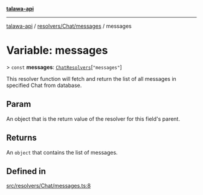 [**talawa-api**](../../../../README.md)

***

[talawa-api](../../../../modules.md) / [resolvers/Chat/messages](../README.md) / messages

# Variable: messages

\> `const` **messages**: [`ChatResolvers`](../../../../types/generatedGraphQLTypes/type-aliases/ChatResolvers.md)\[`"messages"`\]

This resolver function will fetch and return the list of all messages in specified Chat from database.

## Param

An object that is the return value of the resolver for this field's parent.

## Returns

An `object` that contains the list of messages.

## Defined in

[src/resolvers/Chat/messages.ts:8](https://github.com/PalisadoesFoundation/talawa-api/blob/6bd0fecc1032af2aa70d925c85724d9fec2350f9/src/resolvers/Chat/messages.ts#L8)
